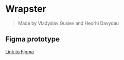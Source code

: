 # Wrapster 
> Made by Vladyslav Gusiev and Heorhi Davydau

## Figma prototype

[Link to Figma](https://www.figma.com/file/nnLBWQ5X0GyKEodRM3GMst/low-fidelity?type=design&mode=design&t=2eulmmBXDwqD9jo3-1)

